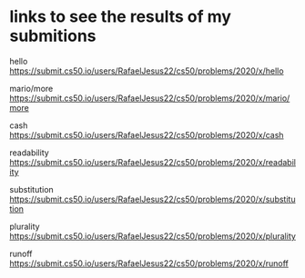 # links to see the results of my submitions 

hello
https://submit.cs50.io/users/RafaelJesus22/cs50/problems/2020/x/hello

mario/more
https://submit.cs50.io/users/RafaelJesus22/cs50/problems/2020/x/mario/more

cash
https://submit.cs50.io/users/RafaelJesus22/cs50/problems/2020/x/cash

readability
https://submit.cs50.io/users/RafaelJesus22/cs50/problems/2020/x/readability

substitution
https://submit.cs50.io/users/RafaelJesus22/cs50/problems/2020/x/substitution

plurality
https://submit.cs50.io/users/RafaelJesus22/cs50/problems/2020/x/plurality

runoff
https://submit.cs50.io/users/RafaelJesus22/cs50/problems/2020/x/runoff